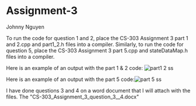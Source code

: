 # Assignment-3
Johnny Nguyen

To run the code for question 1 and 2, place the CS-303 Assignment 3 part 1 and 2.cpp and part1_2.h files into a compiler.
Similarly, to run the code for question 5, place the CS-303 Assignment 3 part 5.cpp and stateDataMap.h files into a compiler.

Here is an example of an output with the part 1 & 2 code: ![part1 2 ss](https://user-images.githubusercontent.com/113650373/205835934-7c0595a0-f71e-465d-bc41-98a74e283908.png)



Here is an example of an output with the part 5 code:![part 5 ss](https://user-images.githubusercontent.com/113650373/205836351-a57cc550-853f-4c3d-b500-e3b6d336f985.png)


I have done questions 3 and 4 on a word document that I will attach with the files. The "CS-303_Assignment_3_question_3__4.docx"
